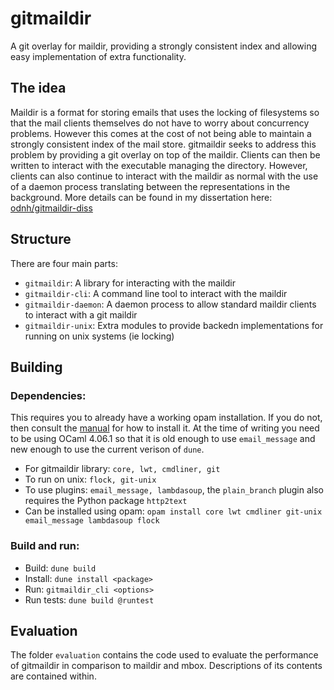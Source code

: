 # gitmaildir

A git overlay for maildir, providing a strongly consistent index and allowing easy implementation of extra functionality.

## The idea

Maildir is a format for storing emails that uses the locking of filesystems so that the mail clients themselves do not have to worry about concurrency problems. However this comes at the cost of not being able to maintain a strongly consistent index of the mail store. gitmaildir seeks to address this problem by providing a git overlay on top of the maildir. Clients can then be written to interact with the executable managing the directory. However, clients can also continue to interact with the maildir as normal with the use of a daemon process translating between the representations in the background. More details can be found in my dissertation here: [odnh/gitmaildir-diss](https://github.com/odnh/gitmaildir-diss)

## Structure

There are four main parts:
- `gitmaildir`: A library for interacting with the maildir
- `gitmaildir-cli`: A command line tool to interact with the maildir
- `gitmaildir-daemon`: A daemon process to allow standard maildir clients to interact with a git maildir
- `gitmaildir-unix`: Extra modules to provide backedn implementations for running on unix systems (ie locking)

## Building

### Dependencies:

This requires you to already have a working opam installation. If you do not, then consult the [manual](https://opam.ocaml.org/doc/Install.html) for how to install it.
At the time of writing you need to be using OCaml 4.06.1 so that it is old enough to use `email_message` and new enough to use the current verison of `dune`.

- For gitmaildir library: `core, lwt, cmdliner, git`
- To run on unix: `flock, git-unix`
- To use plugins: `email_message, lambdasoup`, the `plain_branch` plugin also requires the Python package `http2text`
- Can be installed using opam: `opam install core lwt cmdliner git-unix email_message lambdasoup flock`

### Build and run:

- Build: `dune build`
- Install: `dune install <package>`
- Run: `gitmaildir_cli <options>`
- Run tests: `dune build @runtest`

## Evaluation

The folder `evaluation` contains the code used to evaluate the performance of gitmaildir in comparison to maildir and mbox. Descriptions of its contents are contained within.
